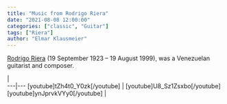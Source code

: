 ```yaml
---
title: "Music from Rodrigo Riera"
date: "2021-08-08 12:00:00"
categories: ["classic", "Guitar"]
tags: ["Riera"]
author: "Elmar Klausmeier"
---
```


[Rodrigo Riera](https://en.wikipedia.org/wiki/Rodrigo_Riera) (19 September 1923 &ndash; 19 August 1999), was a Venezuelan guitarist and composer.


   |   
---|---
[youtube]tZh4t0_Y0zk[/youtube] | [youtube]U8_Sz1Zsxbo[/youtube]
[youtube]ynJprvkVYy0[/youtube] |


